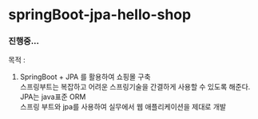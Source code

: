 # springBoot-jpa-hello-shop

### 진행중...

목적 : 
1. SpringBoot + JPA 를 활용하여 쇼핑몰 구축   
스프링부트는 복잡하고 어려운 스프링기술을 간결하게 사용할 수 있도록 해준다.   
JPA는 java표준 ORM   
스프링 부트와 jpa를 사용하여 실무에서 웹 애플리케이션을 제대로 개발   
